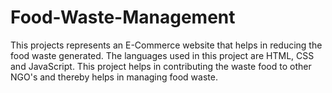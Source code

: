 # Food-Waste-Management
This projects represents an E-Commerce website that helps 
in reducing the food waste generated. 
The languages used in this project are 
HTML,
CSS and 
JavaScript.
This project helps in contributing the waste food to 
other NGO's and thereby helps in managing food waste.
